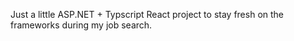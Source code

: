 Just a little ASP.NET + Typscript React project to stay fresh on the frameworks during my job search.
